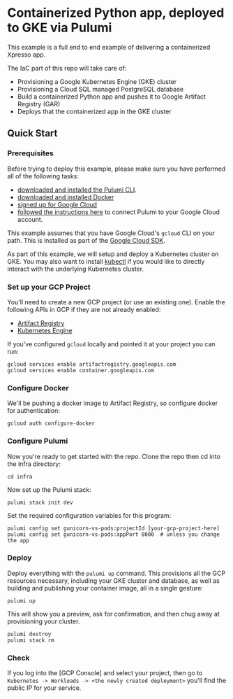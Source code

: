 # Containerized Python app, deployed to GKE via Pulumi

This example is a full end to end example of delivering a containerized Xpresso app.

The IaC part of this repo will take care of:

- Provisioning a Google Kubernetes Engine (GKE) cluster
- Provisioning a Cloud SQL managed PostgreSQL database
- Build a containerized Python app and pushes it to Google Artifact Registry (GAR)
- Deploys that the containerized app in the GKE cluster

## Quick Start

### Prerequisites

Before trying to deploy this example, please make sure you have performed all of the following tasks:

- [downloaded and installed the Pulumi CLI](https://www.pulumi.com/docs/get-started/install/).
- [downloaded and installed Docker](https://docs.docker.com/install/)
- [signed up for Google Cloud](https://cloud.google.com/free/)
- [followed the instructions here](https://www.pulumi.com/docs/intro/cloud-providers/gcp/setup/) to connect Pulumi to your Google Cloud account.

This example assumes that you have Google Cloud's `gcloud` CLI on your path.
This is installed as part of the
[Google Cloud SDK](https://cloud.google.com/sdk/).

As part of this example, we will setup and deploy a Kubernetes cluster on GKE.
You may also want to install [kubectl](https://kubernetes.io/docs/tasks/tools/#kubectl) if you would like to directly interact with the underlying Kubernetes cluster.

### Set up your GCP Project

You'll need to create a new GCP project (or use an existing one).
Enable the following APIs in GCP if they are not already enabled:

- [Artifact Registry](https://cloud.google.com/artifact-registry/docs/enable-service#enable)
- [Kubernetes Engine](https://cloud.google.com/kubernetes-engine/docs/quickstart#before-you-begin)

If you've configured `gcloud` locally and pointed it at your project you can run:

```shell
gcloud services enable artifactregistry.googleapis.com
gcloud services enable container.googleapis.com
```

### Configure Docker

We'll be pushing a docker image to Artifact Registry, so configure docker for authentication:

```shell
gcloud auth configure-docker
```

### Configure Pulumi

Now you're ready to get started with the repo.
Clone the repo then cd into the infra directory:

```shell
cd infra
```

Now set up the Pulumi stack:

```shell
pulumi stack init dev
```

Set the required configuration variables for this program:

```shell
pulumi config set gunicorn-vs-pods:projectId [your-gcp-project-here]
pulumi config set gunicorn-vs-pods:appPort 8000  # unless you change the app
```

### Deploy

Deploy everything with the `pulumi up` command.
This provisions all the GCP resources necessary, including your GKE cluster and database, as well as building and publishing your container image, all in a single gesture:

```shell
pulumi up
```

This will show you a preview, ask for confirmation, and then chug away at provisioning your cluster.

```shell
pulumi destroy
pulumi stack rm
```

### Check

If you log into the [GCP Console] and select your project, then go to `Kubernetes -> Workloads -> <the newly created deployment>` you'll find the public IP for your service.
